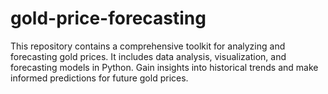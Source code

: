 # gold-price-forecasting
This repository contains a comprehensive toolkit for analyzing and forecasting gold prices. It includes data analysis, visualization, and forecasting models in Python. Gain insights into historical trends and make informed predictions for future gold prices.
